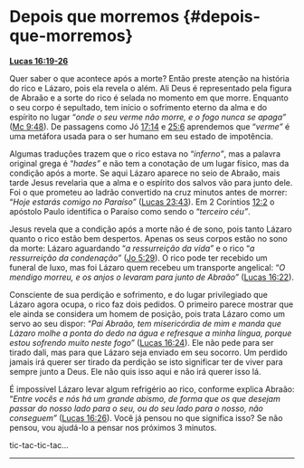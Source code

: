 # Depois que morremos {#depois-que-morremos}

[**Lucas 16:19-26**](http://bibliaonline.com.br/acf/lc/16/19-26)

Quer saber o que acontece após a morte? Então preste atenção na história do rico e Lázaro, pois ela revela o além. Ali Deus é representado pela figura de Abraão e a sorte do rico é selada no momento em que morre. Enquanto o seu corpo é sepultado, tem início o sofrimento eterno da alma e do espírito no lugar “_onde o seu verme não morre, e o fogo nunca se apaga”_ ([Mc 9:48](http://bibliaonline.com.br/acf/mc/9/48)). De passagens como Jó [17:14](http://bibliaonline.com.br/acf/jó/17/14) e [25:6](http://bibliaonline.com.br/acf/jó/25/6) aprendemos que “_verme”_ é uma metáfora usada para o ser humano em seu estado de impotência.

Algumas traduções trazem que o rico estava no “_inferno”_, mas a palavra original grega é “_hades”_ e não tem a conotação de um lugar físico, mas da condição após a morte. Se aqui Lázaro aparece no seio de Abraão, mais tarde Jesus revelaria que a alma e o espírito dos salvos vão para junto dele. Foi o que prometeu ao ladrão convertido na cruz minutos antes de morrer: “_Hoje estarás comigo no Paraíso”_ ([Lucas 23:43](http://bibliaonline.com.br/acf/lc/23/43)). Em 2 Coríntios [12:2](http://bibliaonline.com.br/acf/2co/12/2) o apóstolo Paulo identifica o Paraíso como sendo o “_terceiro céu”_.

Jesus revela que a condição após a morte não é de sono, pois tanto Lázaro quanto o rico estão bem despertos. Apenas os seus corpos estão no sono da morte: Lázaro aguardando “_a ressurreição da vida”_ e o rico “_a ressurreição da condenação”_ ([Jo 5:29](http://bibliaonline.com.br/acf/jo/5/29)). O rico pode ter recebido um funeral de luxo, mas foi Lázaro quem recebeu um transporte angelical: “_O mendigo morreu, e os anjos o levaram para junto de Abraão”_ ([Lucas 16:22](http://bibliaonline.com.br/acf/lc/16/22)).

Consciente de sua perdição e sofrimento, e do lugar privilegiado que Lázaro agora ocupa, o rico faz dois pedidos. O primeiro parece mostrar que ele ainda se considera um homem de posição, pois trata Lázaro como um servo ao seu dispor: “_Pai Abraão, tem misericórdia de mim e manda que Lázaro molhe a ponta do dedo na água e refresque a minha língua, porque estou sofrendo muito neste fogo”_ ([Lucas 16:24](http://bibliaonline.com.br/acf/lc/16/24)). Ele não pede para ser tirado dali, mas para que Lázaro seja enviado em seu socorro. Um perdido jamais irá querer ser tirado da perdição se isto significar ter de viver para sempre junto a Deus. Ele não quis isso aqui e não irá querer isso lá.

É impossível Lázaro levar algum refrigério ao rico, conforme explica Abraão: “_Entre vocês e nós há um grande abismo, de forma que os que desejam passar do nosso lado para o seu, ou do seu lado para o nosso, não conseguem”_ ([Lucas 16:26](http://bibliaonline.com.br/acf/lc/16/26)). Você já pensou no que significa isso? Se não pensou, vou ajudá-lo a pensar nos próximos 3 minutos.

tic-tac-tic-tac...

*****